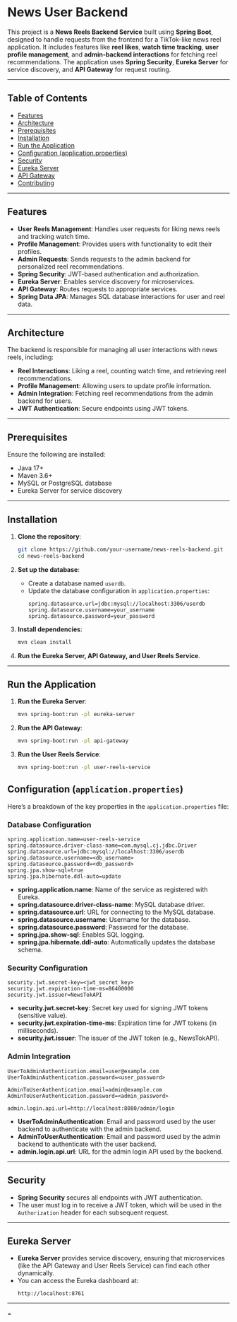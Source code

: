 

# News User Backend 

This project is a **News Reels Backend Service** built using **Spring Boot**, designed to handle requests from the frontend for a TikTok-like news reel application. It includes features like **reel likes**, **watch time tracking**, **user profile management**, and **admin-backend interactions** for fetching reel recommendations. The application uses **Spring Security**, **Eureka Server** for service discovery, and **API Gateway** for request routing.

---

## Table of Contents
- [Features](#features)
- [Architecture](#architecture)
- [Prerequisites](#prerequisites)
- [Installation](#installation)
- [Run the Application](#run-the-application)
- [Configuration (application.properties)](#configuration)
- [Security](#security)
- [Eureka Server](#eureka-server)
- [API Gateway](#api-gateway)
- [Contributing](#contributing)

---

## Features

- **User Reels Management**: Handles user requests for liking news reels and tracking watch time.
- **Profile Management**: Provides users with functionality to edit their profiles.
- **Admin Requests**: Sends requests to the admin backend for personalized reel recommendations.
- **Spring Security**: JWT-based authentication and authorization.
- **Eureka Server**: Enables service discovery for microservices.
- **API Gateway**: Routes requests to appropriate services.
- **Spring Data JPA**: Manages SQL database interactions for user and reel data.

---

## Architecture

The backend is responsible for managing all user interactions with news reels, including:
- **Reel Interactions**: Liking a reel, counting watch time, and retrieving reel recommendations.
- **Profile Management**: Allowing users to update profile information.
- **Admin Integration**: Fetching reel recommendations from the admin backend for users.
- **JWT Authentication**: Secure endpoints using JWT tokens.

---

## Prerequisites

Ensure the following are installed:
- Java 17+
- Maven 3.6+
- MySQL or PostgreSQL database
- Eureka Server for service discovery

---

## Installation

1. **Clone the repository**:
   ```bash
   git clone https://github.com/your-username/news-reels-backend.git
   cd news-reels-backend
   ```

2. **Set up the database**:
   - Create a database named `userdb`.
   - Update the database configuration in `application.properties`:
     ```properties
     spring.datasource.url=jdbc:mysql://localhost:3306/userdb
     spring.datasource.username=your_username
     spring.datasource.password=your_password
     ```

3. **Install dependencies**:
   ```bash
   mvn clean install
   ```

4. **Run the Eureka Server, API Gateway, and User Reels Service**.

---

## Run the Application

1. **Run the Eureka Server**:
   ```bash
   mvn spring-boot:run -pl eureka-server
   ```

2. **Run the API Gateway**:
   ```bash
   mvn spring-boot:run -pl api-gateway
   ```

3. **Run the User Reels Service**:
   ```bash
   mvn spring-boot:run -pl user-reels-service
   ```


## Configuration (`application.properties`)

Here’s a breakdown of the key properties in the `application.properties` file:

### Database Configuration
```properties
spring.application.name=user-reels-service
spring.datasource.driver-class-name=com.mysql.cj.jdbc.Driver
spring.datasource.url=jdbc:mysql://localhost:3306/userdb
spring.datasource.username=<db_username>
spring.datasource.password=<db_password>
spring.jpa.show-sql=true
spring.jpa.hibernate.ddl-auto=update
```
- **spring.application.name**: Name of the service as registered with Eureka.
- **spring.datasource.driver-class-name**: MySQL database driver.
- **spring.datasource.url**: URL for connecting to the MySQL database.
- **spring.datasource.username**: Username for the database.
- **spring.datasource.password**: Password for the database.
- **spring.jpa.show-sql**: Enables SQL logging.
- **spring.jpa.hibernate.ddl-auto**: Automatically updates the database schema.

### Security Configuration
```properties
security.jwt.secret-key=<jwt_secret_key>
security.jwt.expiration-time-ms=86400000
security.jwt.issuer=NewsTokAPI
```
- **security.jwt.secret-key**: Secret key used for signing JWT tokens (sensitive value).
- **security.jwt.expiration-time-ms**: Expiration time for JWT tokens (in milliseconds).
- **security.jwt.issuer**: The issuer of the JWT token (e.g., NewsTokAPI).

### Admin Integration
```properties
UserToAdminAuthentication.email=user@example.com
UserToAdminAuthentication.password=<user_password>

AdminToUserAuthentication.email=admin@example.com
AdminToUserAuthentication.password=<admin_password>

admin.login.api.url=http://localhost:8080/admin/login
```
- **UserToAdminAuthentication**: Email and password used by the user backend to authenticate with the admin backend.
- **AdminToUserAuthentication**: Email and password used by the admin backend to authenticate with the user backend.
- **admin.login.api.url**: URL for the admin login API used by the backend.

---

## Security

- **Spring Security** secures all endpoints with JWT authentication.
- The user must log in to receive a JWT token, which will be used in the `Authorization` header for each subsequent request.

---

## Eureka Server

- **Eureka Server** provides service discovery, ensuring that microservices (like the API Gateway and User Reels Service) can find each other dynamically.
- You can access the Eureka dashboard at:
  ```
  http://localhost:8761
  ```

---


=
